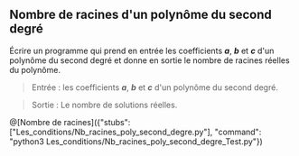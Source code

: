 ## Nombre de racines d'un polynôme du second degré

Écrire un programme qui prend en entrée les coefficients ***a***, ***b*** et ***c*** d'un polynôme du second degré et donne en sortie le nombre de racines réelles du polynôme.

> Entrée : les coefficients ***a***, ***b*** et ***c*** d'un polynôme du second degré.

> Sortie : Le nombre de solutions réelles.

@[Nombre de racines]({"stubs": ["Les_conditions/Nb_racines_poly_second_degre.py"], "command": "python3 Les_conditions/Nb_racines_poly_second_degre_Test.py"})
